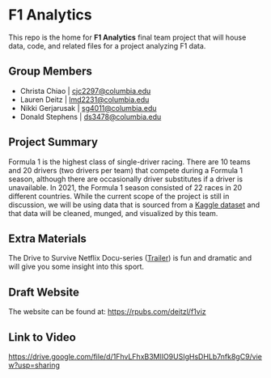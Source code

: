 # F1 Analytics
This repo is the home for **F1 Analytics** final team project that will house data, code, and related files for a project analyzing F1 data. 

## Group Members
- Christa Chiao | cjc2297@columbia.edu
- Lauren Deitz | lmd2231@columbia.edu
- Nikki Gerjarusak | sg4011@columbia.edu
- Donald Stephens | ds3478@columbia.edu

## Project Summary
Formula 1 is the highest class of single-driver racing. There are 10 teams and 20 drivers (two drivers per team) that compete during a Formula 1 season, although there are occasionally driver substitutes if a driver is unavailable. In 2021, the Formula 1 season consisted of 22 races in 20 different countries. While the current scope of the project is still in discussion, we will be using data that is sourced from a [Kaggle dataset](https://www.kaggle.com/rohanrao/formula-1-world-championship-1950-2020?select=circuits.csv) and that data will be cleaned, munged, and visualized by this team. 


## Extra Materials
The Drive to Survive Netflix Docu-series ([Trailer](https://www.youtube.com/watch?v=wtJPe1ksS6E)) is fun and dramatic and will give you some insight into this sport.

## Draft Website
The website can be found at: https://rpubs.com/deitzl/f1viz


## Link to Video
https://drive.google.com/file/d/1FhvLFhxB3MlIO9USIgHsDHLb7nfk8gC9/view?usp=sharing